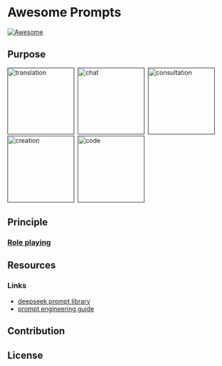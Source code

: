 # Awesome Prompts

[![Awesome](https://cdn.rawgit.com/sindresorhus/awesome/d7305f38d29fed78fa85652e3a63e154dd8e8829/media/badge.svg)](https://github.com/sindresorhus/awesome)

## Purpose

<a href=""><img src="https://youke1.picui.cn/s1/2025/10/10/68e87fa2b992e.png" width="150" title="translation"></a>&nbsp;
<a href=""><img src="https://youke1.picui.cn/s1/2025/10/10/68e886bf4b9c1.png" width="150" title="chat"></a>&nbsp;
<a href=""><img src="https://youke1.picui.cn/s1/2025/10/10/68e882e3f14f1.png" width="150" title="consultation"></a>&nbsp;
<a href=""><img src="https://youke1.picui.cn/s1/2025/10/10/68e8845971b85.png" width="150" title="creation"></a>&nbsp;
<a href=""><img src="https://youke1.picui.cn/s1/2025/10/10/68e885de09d95.png" width="150" title="code"></a>

## Principle

### [Role playing]()


## Resources

### Links

- [deepseek prompt library](https://api-docs.deepseek.com/prompt-library)
- [prompt engineering guide](https://www.promptingguide.ai/)


## Contribution

## License
